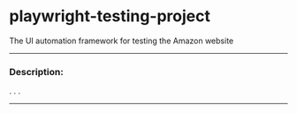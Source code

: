 # playwright-testing-project
The UI automation framework for testing the Amazon website
- - -
### Description:
. . .
- - -
